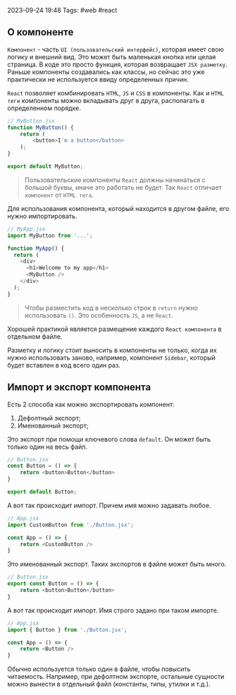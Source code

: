 2023-09-24 19:48
Tags: #web #react
## О компоненте

`Компонент` - часть `UI (пользовательский интерфейс)`, которая имеет свою логику и внешний вид. Это может быть маленькая кнопка или целая страница. В коде это просто функция, которая возвращает `JSX разметку`. Раньше компоненты создавались как классы, но сейчас это уже практически не используется ввиду определенных причин.

`React` позволяет комбинировать `HTML`, `JS` и `CSS` в компоненты. Как и `HTML теги` компоненты можно вкладывать друг в друга, располагать в определенном порядке.

```js
// MyButton.jsx
function MyButton() {
	return (
		<button>I'm a button</button>
	);
}

export default MyButton;
```

> Пользовательские компоненты `React` должны начинаться с большой буквы, иначе это работать не будет. Так `React` отличает `компонент` от `HTML тега`. 

Для использования компонента, который находится в другом файле, его нужно импортировать.

```js
// MyApp.jsx
import MyButton from '...';

function MyApp() {
  return (
    <div>
      <h1>Welcome to my app</h1>
      <MyButton />
    </div>
  );
}
```

> Чтобы разместить код в несколько строк в `return` нужно использовать `()`. Это особенность `JS`, а не `React`.

Хорошей практикой является размещение каждого `React компонента` в отдельном файле.

Разметку и логику стоит выносить в компоненты не только, когда их нужно использовать заново, например, компонент `Sidebar`, который будет вставлен в код всего один раз.

## Импорт и экспорт компонента

Есть 2 способа как можно экспортировать компонент:
1. Дефолтный экспорт;
2. Именованный экспорт;

Это экспорт при помощи ключевого слова `default`. Он может быть только один на весь файл.

```js
// Button.jsx
const Button = () => {
	return <button>Button</button>
}

export default Button;
```

А вот так происходит импорт. Причем имя можно задавать любое.

```js
// App.jsx
import CustomButton from './Button.jsx';

const App = () => {
	return <CustomButton />
}
```

Это именованный экспорт. Таких экспортов в файле может быть много.

```js
// Button.jsx
export const Button = () => {
	return <button>Button</button>
}
```

А вот так происходит импорт. Имя строго задано при таком импорте.

```js
// App.jsx
import { Button } from './Button.jsx';

const App = () => {
	return <Button />
}
```

Обычно используется только один в файле, чтобы повысить читаемость. Например, при дефолтном экспорте, остальные сущности можно вынести в отдельный файл (константы, типы, утилки и т.д.).